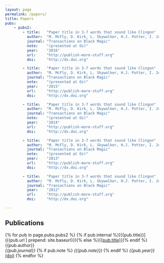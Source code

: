 ```yaml
---
layout: page
permalink: /papers/
title: Papers
pubs:
    - pubs2:
		- title:   "Paper title in 3-7 words that sound like Clingon"
		  author:  "M. McFly, D. Kirk, L. Skywalker, H.J. Potter, I. Jones, H. Houdini"
		  journal: "Transactions on Black Magic"
		  note:    "(presented at Oz)"
		  year:    "2016"
		  url:     "http://publish-more-stuff.org"
		  doi:     "http://dx.doi.org"

		- title:   "Paper title in 3-7 words that sound like Clingon"
		  author:  "M. McFly, D. Kirk, L. Skywalker, H.J. Potter, I. Jones, H. Houdini"
		  journal: "Transactions on Black Magic"
		  note:    "(presented at Oz)"
		  year:    "2015"
		  url:     "http://publish-more-stuff.org"
		  doi:     "http://dx.doi.org"

		- title:   "Paper title in 3-7 words that sound like Clingon"
		  author:  "M. McFly, D. Kirk, L. Skywalker, H.J. Potter, I. Jones, H. Houdini"
		  journal: "Transactions on Black Magic"
		  note:    "(presented at Oz)"
		  year:    "2014"
		  url:     "http://publish-more-stuff.org"
		  doi:     "http://dx.doi.org"

		- title:   "Paper title in 3-7 words that sound like Clingon"
		  author:  "M. McFly, D. Kirk, L. Skywalker, H.J. Potter, I. Jones, H. Houdini"
		  journal: "Transactions on Black Magic"
		  note:    "(presented at Oz)"
		  year:    "2013"
		  url:     "http://publish-more-stuff.org"
		  doi:     "http://dx.doi.org"

		- title:   "Paper title in 3-7 words that sound like Clingon"
		  author:  "M. McFly, D. Kirk, L. Skywalker, H.J. Potter, I. Jones, H. Houdini"
		  journal: "Transactions on Black Magic"
		  year:    "2012"
		  url:     "http://publish-more-stuff.org"
		  doi:     "http://dx.doi.org"

---
```


## Publications

{% for pub in page.pubs.pubs2 %}
{% if pub.internal %}[{{pub.title}}]({{pub.url | prepend: site.baseurl}}){% else %}[{{pub.title}}]({{pub.url}}){% endif %}<br />
{{pub.author}}<br />
*{{pub.journal}}*
{% if pub.note %} *({{pub.note}})*
{% endif %} *{{pub.year}}* [(doi)]({{pub.doi}})
{% endfor %}

